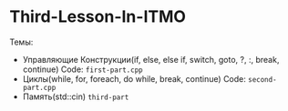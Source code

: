 # Third-Lesson-In-ITMO

Темы:
- Управляющие Конструкции(if, else, else if, switch, goto, ?, :, break, continue) Code: ``first-part.cpp``
- Циклы(while, for, foreach, do while, break, continue) Code: ``second-part.cpp``
- Память(std::cin) ``third-part``
